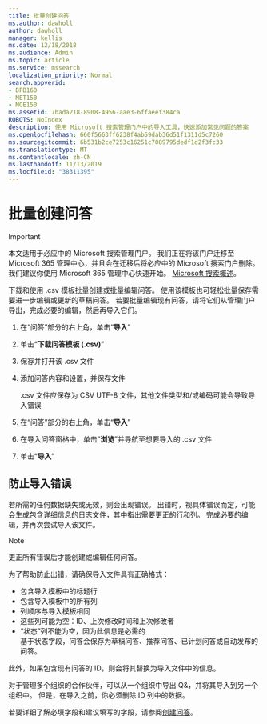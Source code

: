 ```yaml
---
title: 批量创建问答
ms.author: dawholl
author: dawholl
manager: kellis
ms.date: 12/18/2018
ms.audience: Admin
ms.topic: article
ms.service: mssearch
localization_priority: Normal
search.appverid:
- BFB160
- MET150
- MOE150
ms.assetid: 7bada218-8908-4956-aae3-6ffaeef384ca
ROBOTS: NoIndex
description: 使用 Microsoft 搜索管理门户中的导入工具，快速添加常见问题的答案
ms.openlocfilehash: 660f5663ff6238f4ab59dab36d51f1311d5c7260
ms.sourcegitcommit: 6b531b2ce7253c16251c7089795dedf1d2f3fc33
ms.translationtype: MT
ms.contentlocale: zh-CN
ms.lasthandoff: 11/13/2019
ms.locfileid: "38311395"
---
```

# <a name="bulk-create-qas"></a>批量创建问答

> [!IMPORTANT]
> 本文适用于必应中的 Microsoft 搜索管理门户。 我们正在将该门户迁移至 Microsoft 365 管理中心，并且会在迁移后将必应中的 Microsoft 搜索门户删除。 我们建议你使用 Microsoft 365 管理中心快速开始。 [Microsoft 搜索概述](overview-microsoft-search.md)。
    
下载和使用 .csv 模板批量创建或批量编辑问答。 使用该模板也可轻松批量保存需要进一步编辑或更新的草稿问答。 若要批量编辑现有问答，请将它们从管理门户导出，完成必要的编辑，然后再导入它们。
  
1. 在“问答”部分的右上角，单击“**导入**”
    
2. 单击“**下载问答模板 (.csv)**”
    
3. 保存并打开该 .csv 文件
    
4. 添加问答内容和设置，并保存文件

    .csv 文件应保存为 CSV UTF-8 文件，其他文件类型和/或编码可能会导致导入错误
    
5. 在“问答”部分的右上角，单击“**导入**”
    
6. 在导入问答窗格中，单击“**浏览**”并导航至想要导入的 .csv 文件 
    
7. 单击“**导入**”

## <a name="prevent-import-errors"></a>防止导入错误      
若所需的任何数据缺失或无效，则会出现错误。 出错时，视具体错误而定，可能会生成包含详细信息的日志文件，其中指出需要更正的行和列。 完成必要的编辑，并再次尝试导入该文件。

> [!NOTE]
> 更正所有错误后才能创建或编辑任何问答。 

为了帮助防止出错，请确保导入文件具有正确格式：
- 包含导入模板中的标题行
- 包含导入模板中的所有列
- 列顺序与导入模板相同
- 这些列可能为空：ID、上次修改时间和上次修改者
- “状态”列不能为空，因为此信息是必需的  
基于状态字段，问答会保存为草稿问答、推荐问答、已计划问答或自动发布的问答。

此外，如果包含现有问答的 ID，则会将其替换为导入文件中的信息。

对于管理多个组织的合作伙伴，可以从一个组织中导出 Q&，并将其导入到另一个组织中。 但是，在导入之前，你必须删除 ID 列中的数据。

若要详细了解必填字段和建议填写的字段，请参阅[创建问答](create-qas.md)。

  


